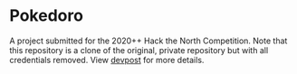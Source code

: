 # Pokedoro
A project submitted for the 2020++ Hack the North Competition. Note that this repository is a clone of the original, 
private repository but with all credentials removed. View [devpost](https://devpost.com/software/pokedoro-0vka2g) for more details. 
